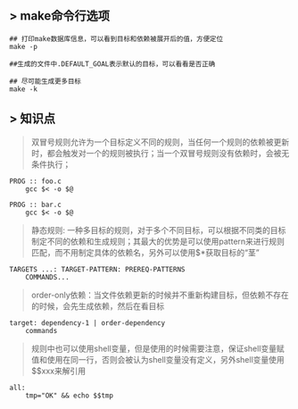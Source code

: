## > make命令行选项

```
## 打印make数据库信息，可以看到目标和依赖被展开后的值，方便定位
make -p

##生成的文件中.DEFAULT_GOAL表示默认的目标，可以看看是否正确

## 尽可能生成更多目标
make -k

```

## > 知识点

> 双冒号规则允许为一个目标定义不同的规则，当任何一个规则的依赖被更新时，都会触发对一个的规则被执行；当一个双冒号规则没有依赖时，会被无条件执行；

```
PROG :: foo.c
	gcc $< -o $@

PROG :: bar.c
	gcc $< -o $@
```

> 静态规则: 一种多目标的规则，对于多个不同目标，可以根据不同类的目标制定不同的依赖和生成规则；其最大的优势是可以使用pattern来进行规则匹配，而不用制定具体的依赖名，另外可以使用$*获取目标的“茎”

```
TARGETS ...: TARGET-PATTERN: PREREQ-PATTERNS
	COMMANDS...
```

> order-only依赖：当文件依赖更新的时候并不重新构建目标，但依赖不存在的时候，会先生成依赖，然后在看目标

```
target: dependency-1 | order-dependency
	commands
```

> 规则中也可以使用shell变量，但是使用的时候需要注意，保证shell变量赋值和使用在同一行，否则会被认为shell变量没有定义，另外shell变量使用$$xxx来解引用

```
all:
	tmp="OK" && echo $$tmp
```


